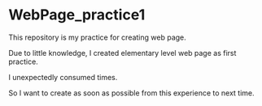 # WebPage_practice1

This repository is my practice for creating web page.

Due to little knowledge, I created elementary level web page as first practice.

I unexpectedly consumed times.

So I want to create as soon as possible from this experience to next time.
